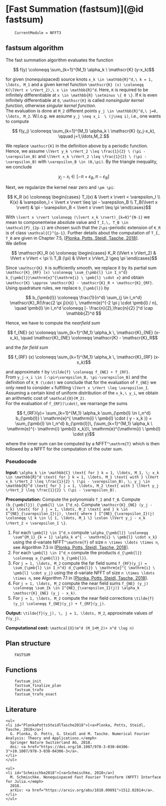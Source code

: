 # [Fast Summation (fastsum)](@id fastsum)

```@meta
    CurrentModule = NFFT3
```

## fastsum algorithm

The fast summation algorithm evaluates the function 

```math
    f(y) \coloneqq \sum_{k=1}^{M_1} \alpha_k \ \mathscr{K} (y-x_k)
``` 

for given (nonequispaced) source knots ``x_k \in \mathbb{R}^d,\ k = 1, \ldots, M_1`` and a given kernel function ``\mathscr{K} (x) \coloneqq K(\lVert x \rVert_2),\ x \in \mathbb{R}^d``. Here, ``K`` is required to be infinitely differentiable at ``x \in \mathbb{R} \setminus \{ 0 \}``. If ``K`` is even infinitely differentiable at ``0``, ``\mathscr{K}`` is called *nonsingular kernel function*, otherwise *singular kernel function*. 
\
The evaluation is done at ``M_2`` different points ``y_j \in \mathbb{R}^d,\ j=0, \ldots, M_2``. W.l.o.g. we assume ``y_j \neq x_i  \ (j\neq i)``, i.e., one wants to compute

```math
    f(y_j) \coloneqq \sum_{k=1}^{M_1} \alpha_k \ \mathscr{K} (y_j-x_k), \qquad j=1,\ldots,M_2.
```

We replace ``\mathscr{K}`` in the definition above by a periodic function. Hence, we assume ``\lVert y_k \rVert_2 \leq \frac{1}{2} \ (\pi - \varepsilon_B)`` and ``\lVert x_k \rVert_2 \leq \frac{1}{2} \ (\pi - \varepsilon_B)`` with ``\varepsilon_B \in (0,\pi)``. By the triangle inequality, we conclude 

```math
    y_j-x_i \in [-\pi+\varepsilon_B, \pi-\varepsilon_B]
```
Next, we regularize the kernel near zero and ``\pm \pi``:

```math
    K_R (x) \coloneqq \begin{cases} T_I(x) & \lvert x \rvert < \varepsilon_I \\ K(x) & \varepsilon_I < \lvert x \rvert \leq \pi - \varepsilon_B \\ T_B(\lvert x \rvert) & \pi - \varepsilon_B < \lvert x \rvert \leq \pi \end{cases}
```

With ``\lvert x \rvert \coloneqq (\lvert x_k \rvert)_{k=0}^{N-1}`` we mean to componentwise absolute value and ``T_I,\, T_B \in \mathcal{P}_{2p-1}`` are chosen such that the ``2\pi``-periodic extension of ``K_R`` is of class ``\mathcal{C}^{p-1}``. Further details about the computation of ``T_I, T_B`` are given in Chapter 7.5, [[Plonka, Potts, Steidl, Tasche, 2018](#PlonkaPottsSteidlTasche2018)]. 
\
We define 

```math
    \mathscr{K}_R (x) \coloneqq \begin{cases} K_R (\lVert x \rVert_2) & \lVert x \rVert < \pi \\ T_B (\pi) & \lVert x \rVert_2 \geq \pi \end{cases}
```

Since ``\mathscr{K}_R`` is sufficiently smooth, we replace it by its partial sum  ``\mathscr{K}_{RF} (x) \coloneqq \sum_{\pmb{l} \in I_n^d} b_{\pmb{l}}\mathrm{e}^{\mathrm{i} \ \pmb{l} \cdot x}`` and obtain ``\mathscr{K} \approx \mathscr{K} - \mathscr{K}_R + \mathscr{K}_{RF}``. Using quadrature rules, we replace ``b_{\pmb{l}}`` by

```math
    b_{\pmb{l}} \coloneqq \frac{1}{n^d} \sum_{j \in I_n^d} \mathscr{K}_R(\frac{2 \pi j}{n}) \, \mathrm{e}^{-2 \pi j \cdot \pmb{l} / n}, \quad \pmb{l} \in I_n^d \coloneqq [- \frac{n}{2},\frac{n}{2} ]^d \cap \mathbb{Z}^d 
```

Hence, we have to compute the *nearfield sum*

```math
    f_{NE} (x) \coloneqq \sum_{k=1}^{M_1} \alpha_k \, \mathscr{K}_{NE} (x-x_k), \quad \mathscr{K}_{NE} \coloneqq \mathscr{K} - \mathscr{K}_R
```

and the *far field sum*

```math
    f_{RF} (x) \coloneqq \sum_{k=1}^{M_1} \alpha_k \, \mathscr{K}_{RF} (x-x_k)
```

and approximate ``f`` by ``\tilde{f} \coloneqq f_{NE} + f_{RF}``.
\
From ``y_j-x_i \in [-\pi+\varepsilon_B, \pi-\varepsilon_B]`` and the definition of ``K_R (\cdot)`` we conclude that for the evaluation of ``f_{NE}`` we only need to consider  ``x`` fulfilling ``\lVert x \rVert \leq \varepsilon_I``. Assuming a certain kind of uniform distribution of the ``x_k,\ y_i``, we obtain an arithmetic cost of ``\mathcal{O}(M_2)``.
\
For the evaluation of ``f_{RF}(\cdot)``, we rearrange the sums

```math
    f_{RF}(y)= \sum_{k=1}^{M_1} \alpha_k \sum_{\pmb{l} \in I_n^d} b_{\pmb{l}} \ \mathrm{e}^{ \mathrm{i} \ \pmb{l} \cdot ( y - x_k )} = \sum_{\pmb{l} \in I_n^d} b_{\pmb{l}}\, (\sum_{k=1}^{M_1} \alpha_k \ \mathrm{e}^{- \mathrm{i} \pmb{l} x_k})\, \mathrm{e}^{\mathrm{i} \ \pmb{l} \cdot y}
```

where the inner sum can be computed by a NFFT``^\mathrm{T}`` which is then followed by a NFFT for the computation of the outer sum. 

### Pseudocode

**Input:** ``\alpha_k \in \mathbb{C} \text{ for } k = 1, \ldots, M_1, \; x_k \in \mathbb{R}^d \text{ for } k = 1, \ldots, M_1 \text{ with } \lVert x_k \rVert_2 \leq \frac{1}{2} \ (\pi - \varepsilon_B), \; y_j \in \mathbb{R}^d \text{ for } j = 1, \ldots, M_2 \text{ with } \lVert y_j \rVert_2 \leq \frac{1}{2} \ (\pi - \varepsilon_B).``

**Precomputation:** Compute the polynomials ``T_I`` and ``T_B``. Compute ``(b_{\pmb{l}})_{\pmb{l} \in I^d_n}``. Compute ``\mathscr{K}_{NE} (y_j - x_k) \text{ for } j = 1, \ldots, M_2 \text{ and } k \in I^{NE}_{\varepsilon_I}(j), \text{ where } I^{NE}_{\varepsilon_I}(j) \coloneqq \{ k \in \{ 1, \ldots, M_1 \} \colon \lVert y_j - x_k \rVert_2 < \varepsilon_I \}``.

1. For each ``\pmb{l} \in I^d_n`` compute ``\alpha_{\pmb{l}} \coloneqq \sum^{M_1}_{k = 1} \alpha_k e^{ - \mathrm{i} \ \pmb{l} \cdot x_k}`` using the d-variate NFFT``^\mathrm{T}`` of size ``n \times \ldots \times n``, see Algorithm 7.3 in [[Plonka, Potts, Steidl, Tasche, 2018](#PlonkaPottsSteidlTasche2018)].
2. For each ``\pmb{l} \in I^d_n`` compute the products ``d_{\pmb{l}} \coloneqq a_{\pmb{l}} b_{\pmb{l}}``.
3. For ``j = 1, \ldots, M_2`` compute the far field sums ``f_{RF}(y_j) = \sum_{\pmb{l} \in I_n^d} d_{\pmb{l}} \ \mathrm{e}^{ \mathrm{i} \ \pmb{l} \cdot y_j}`` using the d-variate NFFT of size ``n \times \ldots \times n``, see Algorithm 7.1 in [[Plonka, Potts, Steidl, Tasche, 2018](#PlonkaPottsSteidlTasche2018)].
4. For ``j = 1, \ldots, M_2`` compute the near field sums ``f_{NE} (y_j) \coloneqq \sum_{k \in I^{NE}_{\varepsilon_I}(j)} \alpha_k \mathscr{K}_{NE} (y_j - x_k)``.
5. For ``j = 1, \ldots, M_2`` compute the near field corrections ``\tilde{f}(y_j) \coloneqq f_{NE}(y_j) + f_{RF}(y_j)``.

**Output:** ``\tilde{f}(y_j), \, j = 1, \ldots, M_2``, approximate values of ``f(y_j)``.

**Computational cost:** ``\mathcal{O}(m^d (M_1+M_2)+ n^d \log n) `` 

## Plan structure

```@docs
    FASTSUM
```

## Functions

```@docs
  	fastsum_init
    fastsum_finalize_plan
    fastsum_trafo
    fastsum_trafo_exact
```

## Literature

```@raw html
<ul>
<li id="PlonkaPottsSteidlTasche2018">[<a>Plonka, Potts, Steidl, Tasche, 2018</a>]
  G. Plonka, D. Potts, G. Steidl and M. Tasche. Numerical Fourier Analysis: Theory and Applications.</emph>
  Springer Nature Switzerland AG, 2018.
  doi: <a href="https://doi.org/10.1007/978-3-030-04306-3">10.1007/978-3-030-04306-3</a>.
</li>
</ul>
```

```@raw html
<ul>
<li id="Schmischke2018">[<a>Schmischke, 2018</a>]
  M. Schmischke. Nonequispaced Fast Fourier Transform (NFFT) Interface for Julia.</emph>
  2018.
  arXiv: <a href="https://arxiv.org/abs/1810.09891">1512.02814</a>.
</li>
</ul>
```
